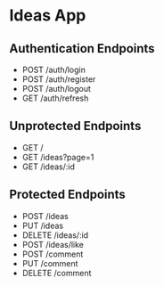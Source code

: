 # Ideas App

## Authentication Endpoints
- POST /auth/login
- POST /auth/register
- POST /auth/logout
- GET /auth/refresh

## Unprotected Endpoints
- GET /
- GET /ideas?page=1
- GET /ideas/:id

## Protected Endpoints
- POST /ideas
- PUT /ideas
- DELETE /ideas/:id
- POST /ideas/like
- POST /comment
- PUT /comment
- DELETE /comment